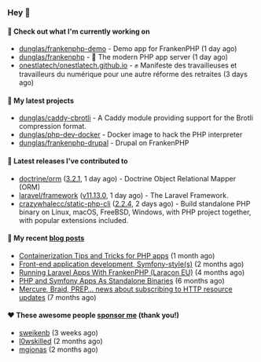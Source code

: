 ### Hey 👋

#### 👷 Check out what I'm currently working on

- [dunglas/frankenphp-demo](https://github.com/dunglas/frankenphp-demo) - Demo app for FrankenPHP (1 day ago)
- [dunglas/frankenphp](https://github.com/dunglas/frankenphp) - 🧟 The modern PHP app server (1 day ago)
- [onestlatech/onestlatech.github.io](https://github.com/onestlatech/onestlatech.github.io) - ✊ Manifeste des travailleuses et travailleurs du numérique pour une autre réforme des retraites (3 days ago)

#### 🌱 My latest projects

- [dunglas/caddy-cbrotli](https://github.com/dunglas/caddy-cbrotli) - A Caddy module providing support for the Brotli compression format.
- [dunglas/php-dev-docker](https://github.com/dunglas/php-dev-docker) - Docker image to hack the PHP interpreter
- [dunglas/frankenphp-drupal](https://github.com/dunglas/frankenphp-drupal) - Drupal on FrankenPHP

#### 🔭 Latest releases I've contributed to

- [doctrine/orm](https://github.com/doctrine/orm) ([3.2.1](https://github.com/doctrine/orm/releases/tag/3.2.1), 1 day ago) - Doctrine Object Relational Mapper (ORM)
- [laravel/framework](https://github.com/laravel/framework) ([v11.13.0](https://github.com/laravel/framework/releases/tag/v11.13.0), 1 day ago) - The Laravel Framework.
- [crazywhalecc/static-php-cli](https://github.com/crazywhalecc/static-php-cli) ([2.2.4](https://github.com/crazywhalecc/static-php-cli/releases/tag/2.2.4), 2 days ago) - Build standalone PHP binary on Linux, macOS, FreeBSD, Windows, with PHP project together, with popular extensions included.

#### 📜 My recent [blog posts](https://dunglas.fr)

- [Containerization Tips and Tricks for PHP apps](https://dunglas.dev/2024/05/containerization-tips-and-tricks-for-php-apps/) (1 month ago)
- [Front-end application development, Symfony-style(s)](https://dunglas.dev/2024/04/front-end-application-development-symfony-styles/) (2 months ago)
- [Running Laravel Apps With FrankenPHP (Laracon EU)](https://dunglas.dev/2024/02/running-laravel-apps-with-frankenphp-laracon-eu/) (4 months ago)
- [PHP and Symfony Apps As Standalone Binaries](https://dunglas.dev/2023/12/php-and-symfony-apps-as-standalone-binaries/) (6 months ago)
- [Mercure, Braid, PREP… news about subscribing to HTTP resource updates](https://dunglas.dev/2023/11/mercure-braid-prep-news-about-subscribing-to-http-resource-updates/) (7 months ago)

#### ❤️ These awesome people [sponsor me](https://github.com/sponsors/dunglas) (thank you!)

- [sweikenb](https://github.com/sweikenb) (3 weeks ago)
- [l0wskilled](https://github.com/l0wskilled) (2 months ago)
- [mgionas](https://github.com/mgionas) (2 months ago)
